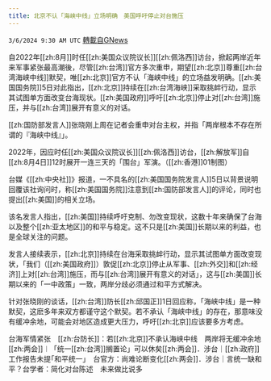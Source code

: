 ```yaml
---
title: 北京不认「海峡中线」立场明确　美国呼吁停止对台施压
---
```

`3/6/2024 9:30 AM UTC` [轉載自GNews](https://gnews.org/articles/2370161)

自2022年[[zh:8月]]时任[[zh:美国众议院议长]][[zh:佩洛西]]访台，掀起两岸近年来军事紧张最高潮後，尽管[[zh:台湾]]官方多次重申，期望[[zh:北京]]尊重[[zh:台湾海峡中线]]默契，唯[[zh:北京]]官方不认「海峡中线」的立场益发明确。[[zh:美国国务院]]5日对此指出，[[zh:北京]]持续在[[zh:台湾海峡]]采取挑衅行动，显示其试图单方面改变台海现状。[[zh:美国政府]]呼吁[[zh:北京]]停止对[[zh:台湾]]施压，并与[[zh:台湾]]展开有意义的对话。

[[zh:国防部发言人]]张晓刚上周在记者会重申对台主权，并指「两岸根本不存在所谓的『海峡中线』」。

2022年，因应时任[[zh:美国众议院议长]][[zh:佩洛西]]访台，[[zh:解放军]]自[[zh:8月4日]]12时展开一连三天的「围台」军演。（[[zh:香港]]01制图）

台媒《[[zh:中央社]]》报道，一不具名的[[zh:美国国务院发言人]]5日以背景说明回覆该社询问时，称[[zh:美国国务院]]注意到[[zh:国防部发言人]]的评论，同时也提出[[zh:美国]]的相关立场。

该名发言人指出，[[zh:美国]]持续呼吁克制、勿改变现状，这数十年来确保了台海以及整个[[zh:亚太地区]]的和平与稳定。这不只是[[zh:美国]]长期以来的利益，也是全球关注的问题。

发言人接续表示，[[zh:北京]]持续在台海采取挑衅行动，显示其试图单方面改变现状，「我们（[[zh:美国政府]]）敦促[[zh:北京]]停止从军事、[[zh:外交]]和[[zh:经济]]上对[[zh:台湾]]施压，而与[[zh:台湾]]展开有意义的对话」，这与[[zh:美国]]长期以来的「一中政策」一致，两岸分歧必须通过和平方式解决。

针对张晓刚的谈话，[[zh:台湾]]防长[[zh:邱国正]]1日回应称，「海峡中线」是一种默契，这麽多年来双方都谨守这个默契。若不承认「海峡中线」的存在，那意味没有缓冲余地，可能会对地区造成更大压力，呼吁[[zh:北京]]应该要多方考虑。

台海军情紧张　[[zh:台防长]]：若[[zh:北京]]不承认海峡中线　两岸将无缓冲余地[[zh:两会]]︱「统一[[zh:台湾]]搁置论」可以休矣[[zh:两会]]．涉台｜[[zh:政府]]工作报告未提｢和平统一｣　台官方：尚难论断变化[[zh:两会]]．涉台｜言统一缺和平？台学者：简化对台陈述　未来做比说多
